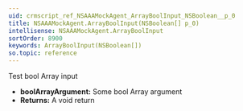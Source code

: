 ```yaml
---
uid: crmscript_ref_NSAAAMockAgent_ArrayBoolInput_NSBoolean__p_0
title: NSAAAMockAgent.ArrayBoolInput(NSBoolean[] p_0)
intellisense: NSAAAMockAgent.ArrayBoolInput
sortOrder: 8900
keywords: ArrayBoolInput(NSBoolean[])
so.topic: reference
---
```



Test bool Array input



* **boolArrayArgument:** Some bool Array argument
* **Returns:** A void return


